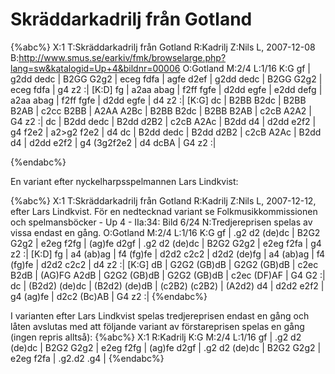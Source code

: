 # Skräddarkadrilj från Gotland

{%abc%}
X:1
T:Skräddarkadrilj från Gotland
R:Kadrilj
Z:Nils L, 2007-12-08
B:http://www.smus.se/earkiv/fmk/browselarge.php?lang=sw&katalogid=Up+4&bildnr=00006
O:Gotland
M:2/4
L:1/16
K:G
gf | g2dd dedc | B2GG G2g2 | eceg fdfa | agfe d2ef |
     g2dd dedc | B2GG G2g2 | eceg fdfa | g4 z2       :|
[K:D]
fg | a2aa abag | f2ff fgfe | d2dd egfe | e2dd defg    |
     a2aa abag | f2ff fgfe | d2dd egfe | d4 z2       :|
[K:G]
dc | B2BB B2dc | B2BB B2AB | c2cc B2BB | A2AA A2Bc    | 
     B2BB B2dc | B2BB B2AB | c2cB A2A2 | G4 z2       :|
dc | B2dd dedc | B2dd d2B2 | c2cB A2Ac | B2dd d4 | d2dd e2f2 | g4 f2e2 | a2>g2 f2e2 | d4 dc |
     B2dd dedc | B2dd d2B2 | c2cB A2Ac | B2dd d4 | d2dd e2f2 | g4 (3g2f2e2 | d4 dcBA | G4 z2 :|

{%endabc%}


En variant efter nyckelharpsspelmannen Lars Lindkvist:

{%abc%}
X:1
T:Skräddarkadrilj från Gotland
R:Kadrilj
Z:Nils L, 2007-12-12, efter Lars Lindkvist. För en nedtecknad variant se Folkmusikkommissionen och spelmansböcker -  Up 4  - IIa:34: Bild 6/24
N:Tredjereprisen spelas av vissa endast en gång.
O:Gotland
M:2/4
L:1/16
K:G
gf | .g2 d2 (de)dc | B2G2 G2g2 | e2eg f2fg | (ag)fe d2gf |
     .g2 d2 (de)dc | B2G2 G2g2 | e2eg f2fa | g4 z2    :|
[K:D]
fg | a4 (ab)ag | f4 (fg)fe | d2d2 c2c2 | d2d2 (de)fg |
     a4 (ab)ag | f4 (fg)fe | d2d2 c2c2 | d4 z2      :|
[K:G]
dB | G2G2 (GB)dB | G2G2 (GB)dB | c2ec B2dB   |  (AG)FG A2dB |
     G2G2 (GB)dB | G2G2 (GB)dB | c2ec (DF)AF | G4 G2 :|
dc | (B2d2) (de)dc | (B2d2) (de)dB | (c2B2) (c2B2) | (A2d2) d4 | 
     d2d2 e2f2     | g4 (ag)fe     | d2c2 (Bc)AB   | G4 z2    :|
{%endabc%}

I varianten efter Lars Lindkvist spelas tredjereprisen endast en gång och låten avslutas med att följande
variant av förstareprisen spelas en gång (ingen repris alltså):
{%abc%}
X:1
R:Kadrilj
K:G
M:2/4
L:1/16
gf | .g2 d2 (de)dc | B2G2 G2g2 | e2eg f2fg | (ag)fe d2gf |
     .g2 d2 (de)dc | B2G2 G2g2 | e2eg f2fa | .g2.d2 .g4  |
{%endabc%}
